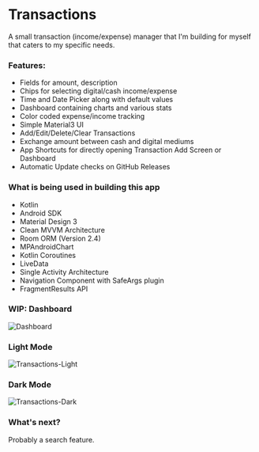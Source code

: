 # Transactions

A small transaction (income/expense) manager that I'm building for myself that caters to my specific needs.

### Features:
- Fields for amount, description
- Chips for selecting digital/cash income/expense
- Time and Date Picker along with default values
- Dashboard containing charts and various stats
- Color coded expense/income tracking
- Simple Material3 UI
- Add/Edit/Delete/Clear Transactions
- Exchange amount between cash and digital mediums
- App Shortcuts for directly opening Transaction Add Screen or Dashboard
- Automatic Update checks on GitHub Releases

### What is being used in building this app
- Kotlin
- Android SDK
- Material Design 3
- Clean MVVM Architecture
- Room ORM (Version 2.4)
- MPAndroidChart
- Kotlin Coroutines
- LiveData
- Single Activity Architecture
- Navigation Component with SafeArgs plugin
- FragmentResults API

### WIP: Dashboard
![Dashboard](https://user-images.githubusercontent.com/22092047/145647581-1dfcc73f-ef68-406d-9a89-2f5a7e057c2a.jpg)


### Light Mode
![Transactions-Light](https://user-images.githubusercontent.com/22092047/144749789-6dccd19e-b077-4970-8694-a2636fae68ee.png)

### Dark Mode
![Transactions-Dark](https://user-images.githubusercontent.com/22092047/144749800-7b469a75-f55b-462e-a520-b1b66d64e6ff.png)

### What's next?
Probably a search feature.
